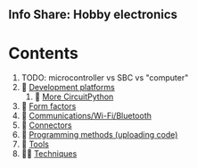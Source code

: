 ## Info Share: Hobby electronics
<!----------------------------------------------------------------------------->

# Contents
<!----------------------------------------------------------------------------->
1. TODO: microcontroller vs SBC vs "computer"
1. 🚀 [Development platforms](DevPlatforms.md)
   1. 🐍 [More CircuitPython](CircuitPython\CktPy_Contents.md)
1. 📏 [Form factors](FormFactors.md)
1. 📡 [Communications/Wi-Fi/Bluetooth](FormFactors.md)
1. 🔌 [Connectors](Connectors.md)
1. 💾 [Programming methods (uploading code)](ProgrammingMethods.md)
1. 🔨 [Tools](Tools.md)
1. 🤸‍♀️ [Techniques](Techniques.md)
